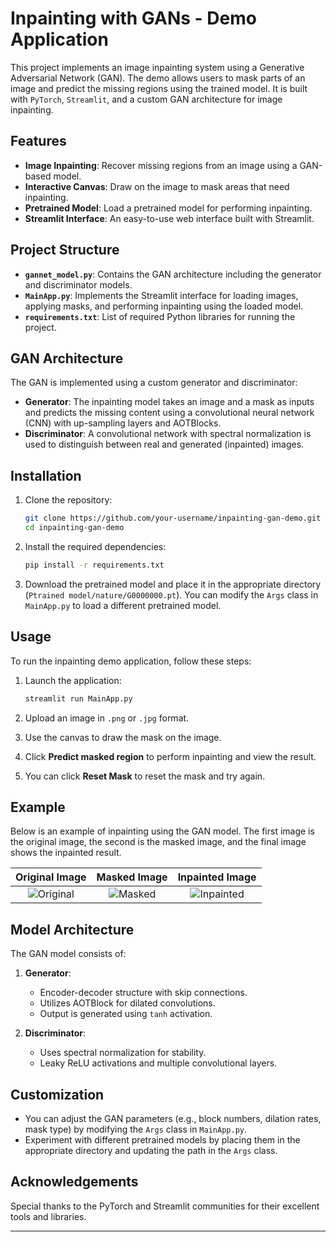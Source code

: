 # Inpainting with GANs - Demo Application

This project implements an image inpainting system using a Generative Adversarial Network (GAN). The demo allows users to mask parts of an image and predict the missing regions using the trained model. It is built with `PyTorch`, `Streamlit`, and a custom GAN architecture for image inpainting.

## Features

- **Image Inpainting**: Recover missing regions from an image using a GAN-based model.
- **Interactive Canvas**: Draw on the image to mask areas that need inpainting.
- **Pretrained Model**: Load a pretrained model for performing inpainting.
- **Streamlit Interface**: An easy-to-use web interface built with Streamlit.

## Project Structure

- **`gannet_model.py`**: Contains the GAN architecture including the generator and discriminator models.
- **`MainApp.py`**: Implements the Streamlit interface for loading images, applying masks, and performing inpainting using the loaded model.
- **`requirements.txt`**: List of required Python libraries for running the project.

## GAN Architecture

The GAN is implemented using a custom generator and discriminator:

- **Generator**: The inpainting model takes an image and a mask as inputs and predicts the missing content using a convolutional neural network (CNN) with up-sampling layers and AOTBlocks.
- **Discriminator**: A convolutional network with spectral normalization is used to distinguish between real and generated (inpainted) images.

## Installation

1. Clone the repository:

   ```bash
   git clone https://github.com/your-username/inpainting-gan-demo.git
   cd inpainting-gan-demo
   ```

2. Install the required dependencies:

   ```bash
   pip install -r requirements.txt
   ```

3. Download the pretrained model and place it in the appropriate directory (`Ptrained model/nature/G0000000.pt`). You can modify the `Args` class in `MainApp.py` to load a different pretrained model.

## Usage

To run the inpainting demo application, follow these steps:

1. Launch the application:

   ```bash
   streamlit run MainApp.py
   ```

2. Upload an image in `.png` or `.jpg` format.

3. Use the canvas to draw the mask on the image.

4. Click **Predict masked region** to perform inpainting and view the result.

5. You can click **Reset Mask** to reset the mask and try again.

## Example

Below is an example of inpainting using the GAN model. The first image is the original image, the second is the masked image, and the final image shows the inpainted result.

| Original Image | Masked Image | Inpainted Image |
| :------------: | :----------: | :-------------: |
| ![Original](images/original.png) | ![Masked](images/masked.png) | ![Inpainted](images/inpainted.png) |

## Model Architecture

The GAN model consists of:

1. **Generator**:
   - Encoder-decoder structure with skip connections.
   - Utilizes AOTBlock for dilated convolutions.
   - Output is generated using `tanh` activation.

2. **Discriminator**:
   - Uses spectral normalization for stability.
   - Leaky ReLU activations and multiple convolutional layers.

## Customization

- You can adjust the GAN parameters (e.g., block numbers, dilation rates, mask type) by modifying the `Args` class in `MainApp.py`.
- Experiment with different pretrained models by placing them in the appropriate directory and updating the path in the `Args` class.

## Acknowledgements

Special thanks to the PyTorch and Streamlit communities for their excellent tools and libraries.

---
